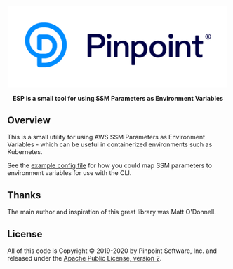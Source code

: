 <div align="center">
	<img width="500" src=".github/logo.svg" alt="pinpt-logo">
</div>

<p align="center" color="#6a737d">
	<strong>ESP is a small tool for using SSM Parameters as Environment Variables</strong>
</p>

## Overview

This is a small utility for using AWS SSM Parameters as Environment Variables - which can be useful in containerized environments such as Kubernetes.

See the [example config file](https://github.com/pinpt/esp/blob/master/espfile.sample.json) for how you could map SSM parameters to environment variables for use with the CLI.

## Thanks

The main author and inspiration of this great library was Matt O'Donnell.

## License

All of this code is Copyright &copy; 2019-2020 by Pinpoint Software, Inc. and released under the [Apache Public License, version 2](https://github.com/pinpt/esp/blob/master/LICENSE).

